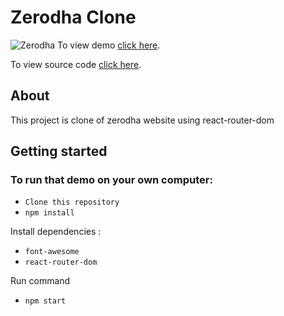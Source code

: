 # Zerodha Clone

![Zerodha](https://i.imgur.com/26CrupD.png)
To view demo [click here](https://zerodha-clone.vercel.app/).

To view source code [click here](https://github.com/shreedharbhat98/zerodha-clone).

## About

This project is clone of zerodha website using react-router-dom

## Getting started

### To run that demo on your own computer:

- `Clone this repository`
- `npm install`

Install dependencies :

- `font-awesome`
- `react-router-dom`

Run command

- `npm start`

